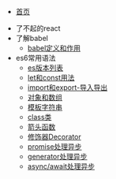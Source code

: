 
* [首页](README.md)
- 了不起的react
- 了解babel
  - [babel定义和作用](babel/README.md)
- es6常用语法
  - [es版本列表](es6/es-version.md)
  - [let和const用法](es6/let-const)
  - [import和export-导入导出](es6/import-export)
  - [对象和数组](es6/object-array)
  - [模板字符串](es6/string)
  - [class类](es6/class)
  - [箭头函数](es6/arrow-function)
  - [修饰器Decorator](es6/Decorator)
  - [promise处理异步](es6/promise)
  - [generator处理异步](es6/generator)
  - [async/await处理异步](es6/async-await)